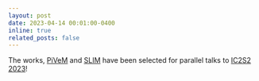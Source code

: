 ```yaml
---
layout: post
date: 2023-04-14 00:01:00-0400
inline: true
related_posts: false
---
```


The works, [PiVeM](../projects/pivem) and [SLIM](http://arxiv.org/abs/2301.09507) have been selected for parallel talks to [IC2S2 2023](https://www.ic2s2.org/)!
